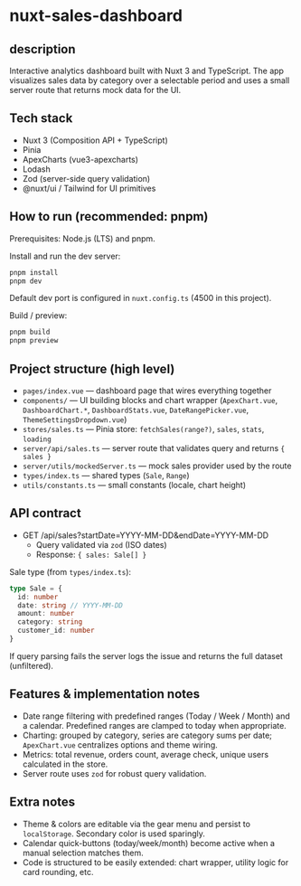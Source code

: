 # nuxt-sales-dashboard

## description

Interactive analytics dashboard built with Nuxt 3 and TypeScript. The app visualizes sales data by category over a selectable period and uses a small server route that returns mock data for the UI.

## Tech stack

- Nuxt 3 (Composition API + TypeScript)
- Pinia
- ApexCharts (vue3-apexcharts)
- Lodash
- Zod (server-side query validation)
- @nuxt/ui / Tailwind for UI primitives

## How to run (recommended: pnpm)

Prerequisites: Node.js (LTS) and pnpm.

Install and run the dev server:

```bash
pnpm install
pnpm dev
```

Default dev port is configured in `nuxt.config.ts` (4500 in this project).

Build / preview:

```bash
pnpm build
pnpm preview
```

## Project structure (high level)

- `pages/index.vue` — dashboard page that wires everything together
- `components/` — UI building blocks and chart wrapper (`ApexChart.vue`, `DashboardChart.*`, `DashboardStats.vue`, `DateRangePicker.vue`, `ThemeSettingsDropdown.vue`)
- `stores/sales.ts` — Pinia store: `fetchSales(range?)`, `sales`, `stats`, `loading`
- `server/api/sales.ts` — server route that validates query and returns `{ sales }`
- `server/utils/mockedServer.ts` — mock sales provider used by the route
- `types/index.ts` — shared types (`Sale`, `Range`)
- `utils/constants.ts` — small constants (locale, chart height)

## API contract

- GET /api/sales?startDate=YYYY-MM-DD&endDate=YYYY-MM-DD
  - Query validated via `zod` (ISO dates)
  - Response: `{ sales: Sale[] }`

Sale type (from `types/index.ts`):

```ts
type Sale = {
  id: number
  date: string // YYYY-MM-DD
  amount: number
  category: string
  customer_id: number
}
```

If query parsing fails the server logs the issue and returns the full dataset (unfiltered).

## Features & implementation notes

- Date range filtering with predefined ranges (Today / Week / Month) and a calendar. Predefined ranges are clamped to today when appropriate.
- Charting: grouped by category, series are category sums per date; `ApexChart.vue` centralizes options and theme wiring.
- Metrics: total revenue, orders count, average check, unique users calculated in the store.
- Server route uses `zod` for robust query validation.

## Extra notes

- Theme & colors are editable via the gear menu and persist to `localStorage`. Secondary color is used sparingly.
- Calendar quick-buttons (today/week/month) become active when a manual selection matches them.
- Code is structured to be easily extended: chart wrapper, utility logic for card rounding, etc.
